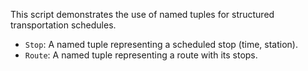 This script demonstrates the use of named tuples for structured transportation schedules.
- `Stop`: A named tuple representing a scheduled stop (time, station).
- `Route`: A named tuple representing a route with its stops.
